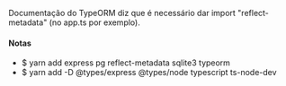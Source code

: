 Documentação do TypeORM diz que é necessário dar import "reflect-metadata" (no app.ts por exemplo).


#### Notas
- $ yarn add express pg reflect-metadata sqlite3 typeorm
- $ yarn add -D @types/express @types/node typescript ts-node-dev